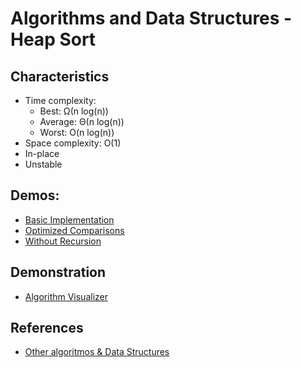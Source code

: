 # Algorithms and Data Structures - Heap Sort


## Characteristics
- Time complexity:
    - Best: Ω(n log(n))
    - Average: Θ(n log(n))
    - Worst: O(n log(n))
- Space complexity: O(1)
- In-place
- Unstable


## Demos:
- [Basic Implementation](./src/basic.py)
- [Optimized Comparisons](./src/optimized_comparisons.py)
- [Without Recursion](./src/without_recursion.py)


## Demonstration
- [Algorithm Visualizer](https://algorithm-visualizer.org/brute-force/heapsort)


## References
- [Other algoritmos & Data Structures](https://github.com/NelsonBN/algorithms-data-structures)
